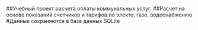##Учебный проект расчета оплаты коммунальных услуг.
##Расчет на основе показаний счетчиков и тарифов по электо, газо, водоснабжению
#Данные сохраняются в базе данных SQLite
